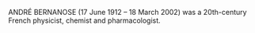 ANDRÉ BERNANOSE (17 June 1912 – 18 March 2002) was a 20th-century French physicist, chemist and pharmacologist.

